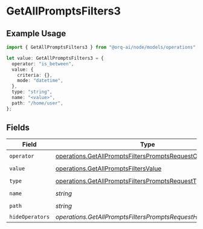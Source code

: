 # GetAllPromptsFilters3

## Example Usage

```typescript
import { GetAllPromptsFilters3 } from "@orq-ai/node/models/operations";

let value: GetAllPromptsFilters3 = {
  operator: "is_between",
  value: {
    criteria: {},
    mode: "datetime",
  },
  type: "string",
  name: "<value>",
  path: "/home/user",
};
```

## Fields

| Field                                                                                                                          | Type                                                                                                                           | Required                                                                                                                       | Description                                                                                                                    |
| ------------------------------------------------------------------------------------------------------------------------------ | ------------------------------------------------------------------------------------------------------------------------------ | ------------------------------------------------------------------------------------------------------------------------------ | ------------------------------------------------------------------------------------------------------------------------------ |
| `operator`                                                                                                                     | [operations.GetAllPromptsFiltersPromptsRequestOperator](../../models/operations/getallpromptsfilterspromptsrequestoperator.md) | :heavy_check_mark:                                                                                                             | N/A                                                                                                                            |
| `value`                                                                                                                        | [operations.GetAllPromptsFiltersValue](../../models/operations/getallpromptsfiltersvalue.md)                                   | :heavy_check_mark:                                                                                                             | N/A                                                                                                                            |
| `type`                                                                                                                         | [operations.GetAllPromptsFiltersPromptsRequestType](../../models/operations/getallpromptsfilterspromptsrequesttype.md)         | :heavy_check_mark:                                                                                                             | N/A                                                                                                                            |
| `name`                                                                                                                         | *string*                                                                                                                       | :heavy_check_mark:                                                                                                             | N/A                                                                                                                            |
| `path`                                                                                                                         | *string*                                                                                                                       | :heavy_check_mark:                                                                                                             | N/A                                                                                                                            |
| `hideOperators`                                                                                                                | *operations.GetAllPromptsFiltersPromptsRequestHideOperators*[]                                                                 | :heavy_minus_sign:                                                                                                             | N/A                                                                                                                            |
